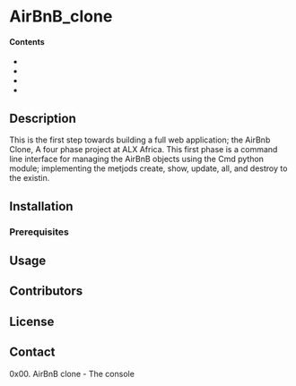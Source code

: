 # AirBnB_clone

#### Contents
-
-
-
-


## Description

This is the first step towards building a full web application; the AirBnb Clone, A four phase project at ALX Africa. This first phase is a command line interface for managing the AirBnB objects using the Cmd python module; implementing the metjods create, show, update, all, and destroy to the existin. 

## Installation

### Prerequisites

## Usage

## Contributors

## License

## Contact


0x00. AirBnB clone - The console
